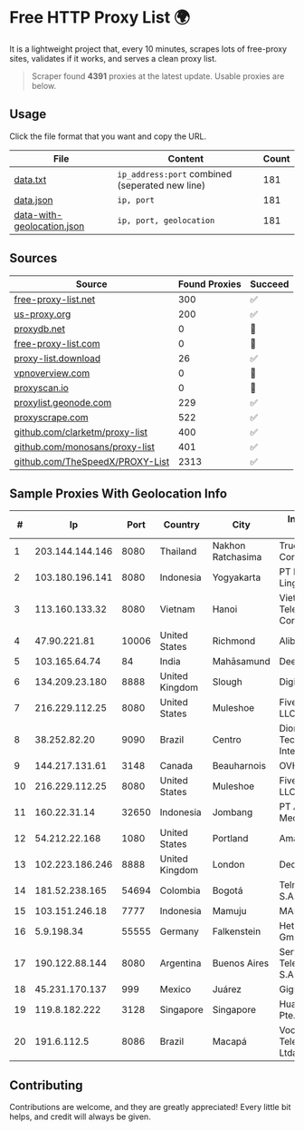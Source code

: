 
# Free HTTP Proxy List 🌍

It is a lightweight project that, every 10 minutes, scrapes lots of free-proxy sites, validates if it works, and serves a clean proxy list.


> Scraper found **4391** proxies at the latest update. Usable proxies are below.

## Usage

Click the file format that you want and copy the URL.


|File|Content|Count|
|----|-------|-----|
|[data.txt](https://raw.githubusercontent.com/themiralay/Proxy-List-World/master/data.txt)|`ip_address:port` combined (seperated new line)|181|
|[data.json](https://raw.githubusercontent.com/themiralay/Proxy-List-World/master/data.json)|`ip, port`|181|
|[data-with-geolocation.json](https://raw.githubusercontent.com/themiralay/Proxy-List-World/master/data-with-geolocation.json)|`ip, port, geolocation`|181|

## Sources

|Source|Found Proxies|Succeed|
|------|-------------|-------|
|[free-proxy-list.net](https://free-proxy-list.net)|300|✅|
|[us-proxy.org](https://www.us-proxy.org)|200|✅|
|[proxydb.net](http://proxydb.net)|0|🚫|
|[free-proxy-list.com](https://free-proxy-list.com/?page=&port=&type%5B%5D=http&type%5B%5D=https&up_time=0&search=Search)|0|🚫|
|[proxy-list.download](https://www.proxy-list.download/HTTP)|26|✅|
|[vpnoverview.com](https://vpnoverview.com/privacy/anonymous-browsing/free-proxy-servers)|0|🚫|
|[proxyscan.io](https://www.proxyscan.io)|0|🚫|
|[proxylist.geonode.com](https://proxylist.geonode.com/api/proxy-list?limit=300&page=1&sort_by=lastChecked&sort_type=desc&protocols=http,https)|229|✅|
|[proxyscrape.com](https://api.proxyscrape.com/v2/?request=displayproxies&protocol=http&timeout=10000&country=all&ssl=all&anonymity=all)|522|✅|
|[github.com/clarketm/proxy-list](https://raw.githubusercontent.com/clarketm/proxy-list/master/proxy-list-raw.txt)|400|✅|
|[github.com/monosans/proxy-list](https://raw.githubusercontent.com/monosans/proxy-list/main/proxies/http.txt)|401|✅|
|[github.com/TheSpeedX/PROXY-List](https://raw.githubusercontent.com/TheSpeedX/PROXY-List/master/http.txt)|2313|✅|


## Sample Proxies With Geolocation Info

|#|Ip|Port|Country|City|Internet Service Provider|
|-|--|----|-------|----|-------------------------|
|1|203.144.144.146|8080|Thailand|Nakhon Ratchasima|True Internet Corporation CO. Ltd.|
|2|103.180.196.141|8080|Indonesia|Yogyakarta|PT Dekadata Lingkar Nusantara|
|3|113.160.133.32|8080|Vietnam|Hanoi|VietNam Post and Telecom Corporation|
|4|47.90.221.81|10006|United States|Richmond|Alibaba.com LLC|
|5|103.165.64.74|84|India|Mahāsamund|Deepnet|
|6|134.209.23.180|8888|United Kingdom|Slough|DigitalOcean, LLC|
|7|216.229.112.25|8080|United States|Muleshoe|Five Area Systems, LLC|
|8|38.252.82.20|9090|Brazil|Centro|Dione Balarim Prieto Tecnologia e Internet|
|9|144.217.131.61|3148|Canada|Beauharnois|OVH Hosting|
|10|216.229.112.25|8080|United States|Muleshoe|Five Area Systems, LLC|
|11|160.22.31.14|32650|Indonesia|Jombang|PT Aufa Berkah Media|
|12|54.212.22.168|1080|United States|Portland|Amazon.com, Inc.|
|13|102.223.186.246|8888|United Kingdom|London|Dedicated Servers|
|14|181.52.238.165|54694|Colombia|Bogotá|Telmex Colombia S.A.|
|15|103.151.246.18|7777|Indonesia|Mamuju|MANAKARRANET|
|16|5.9.198.34|55555|Germany|Falkenstein|Hetzner Online GmbH|
|17|190.122.88.144|8080|Argentina|Buenos Aires|Servicios y Telecomunicaciones S.A|
|18|45.231.170.137|999|Mexico|Juárez|GigNet, S.A. de C.V.|
|19|119.8.182.222|3128|Singapore|Singapore|Huawei International Pte. LTD|
|20|191.6.112.5|8086|Brazil|Macapá|Voce Telecomunicacoes Ltda|



## Contributing

Contributions are welcome, and they are greatly appreciated! Every
little bit helps, and credit will always be given.

